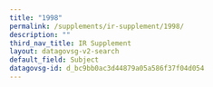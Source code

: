 ```yaml
---
title: "1998"
permalink: /supplements/ir-supplement/1998/
description: ""
third_nav_title: IR Supplement
layout: datagovsg-v2-search
default_field: Subject
datagovsg-id: d_bc9bb0ac3d44879a05a586f37f04d054
---
```

